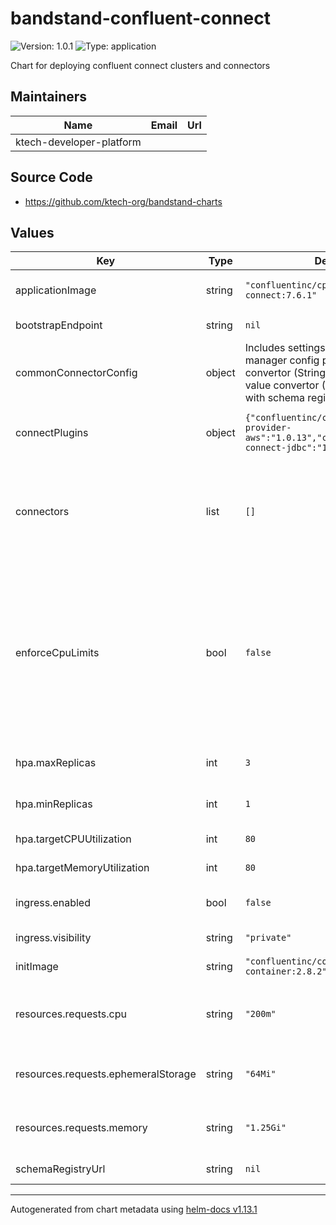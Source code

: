 # bandstand-confluent-connect

![Version: 1.0.1](https://img.shields.io/badge/Version-1.0.1-informational?style=flat-square) ![Type: application](https://img.shields.io/badge/Type-application-informational?style=flat-square)

Chart for deploying confluent connect clusters and connectors

## Maintainers

| Name | Email | Url |
| ---- | ------ | --- |
| ktech-developer-platform |  |  |

## Source Code

* <https://github.com/ktech-org/bandstand-charts>

## Values

| Key | Type | Default | Description |
|-----|------|---------|-------------|
| applicationImage | string | `"confluentinc/cp-server-connect:7.6.1"` | Docker image to use for the main connect application |
| bootstrapEndpoint | string | `nil` | The URL of the Kafka bootstrap server |
| commonConnectorConfig | object | Includes settings for the secrets manager config provider, a key convertor (StringConvertor) and value convertor (AvroConvertor) with schema registry authentication. | Connector configuration values applied to all connectors. Can be overridden on a per-connector basis |
| connectPlugins | object | `{"confluentinc/csid-secrets-provider-aws":"1.0.13","confluentinc/kafka-connect-jdbc":"10.2.5"}` | Connect plugins to install in the connect cluster from confluent hub |
| connectors | list | `[]` | List of connectors to deploy. Each connector needs a name and class and optionally a config map and taskMax (maximum number of worker tasks, defaults to 1) |
| enforceCpuLimits | bool | `false` | By default CPU will burst to use spare capacity on the node. Setting this flag will add a cpu limit with the same value as `resources.requests.cpu`. It is recommended to set this flag in performance testing environments to ensure recorded performance isn't based on unallocated capacity |
| hpa.maxReplicas | int | `3` | Maximum number of connect cluster workers to run |
| hpa.minReplicas | int | `1` | Minimum number of connect cluster workers to run |
| hpa.targetCPUUtilization | int | `80` | CPU Utilization that will trigger a scale up |
| hpa.targetMemoryUtilization | int | `80` | Memory Utilization that will trigger a scale up |
| ingress.enabled | bool | `false` | Enable or disable the ingress for the connect cluster |
| ingress.visibility | string | `"private"` | The visibility of the ingress |
| initImage | string | `"confluentinc/confluent-init-container:2.8.2"` | Docker image to use for the init container |
| resources.requests.cpu | string | `"200m"` | [Requests](https://kubernetes.io/docs/concepts/configuration/manage-resources-containers/#requests-and-limits) for container CPU resources measured in cpu units, one core is 1000m, see [here](https://kubernetes.io/docs/concepts/configuration/manage-resources-containers/#meaning-of-cpu) |
| resources.requests.ephemeralStorage | string | `"64Mi"` | Container ephemeral storage [Requests and Limit](https://kubernetes.io/docs/concepts/configuration/manage-resources-containers/#requests-and-limits) see [here](https://kubernetes.io/docs/concepts/configuration/manage-resources-containers/#local-ephemeral-storage) (both set to the same value) |
| resources.requests.memory | string | `"1.25Gi"` | Container memory [Requests and Limit](https://kubernetes.io/docs/concepts/configuration/manage-resources-containers/#requests-and-limits) see [here](https://kubernetes.io/docs/concepts/configuration/manage-resources-containers/#meaning-of-memory) (both set to the same value) |
| schemaRegistryUrl | string | `nil` | The URL of the schema registry |

----------------------------------------------
Autogenerated from chart metadata using [helm-docs v1.13.1](https://github.com/norwoodj/helm-docs/releases/v1.13.1)
